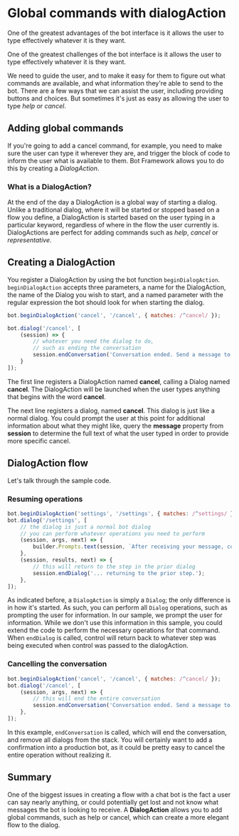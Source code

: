 # Global commands with dialogAction

One of the greatest advantages of the bot interface is it allows the user to type effectively whatever it is they want.

One of the greatest challenges of the bot interface is it allows the user to type effectively whatever it is they want.

We need to guide the user, and to make it easy for them to figure out what commands are available, and what information they're able to send to the bot. There are a few ways that we can assist the user, including providing buttons and choices. But sometimes it's just as easy as allowing the user to type *help* or *cancel*.

## Adding global commands

If you're going to add a cancel command, for example, you need to make sure the user can type it wherever they are, and trigger the block of code to inform the user what is available to them. Bot Framework allows you to do this by creating a *DialogAction*.

### What is a DialogAction?

At the end of the day a DialogAction is a global way of starting a dialog. Unlike a traditional dialog, where it will be started or stopped based on a flow you define, a DialogAction is started based on the user typing in a particular keyword, regardless of where in the flow the user currently is. DialogActions are perfect for adding commands such as *help*, *cancel* or *representative*.

## Creating a DialogAction

You register a DialogAction by using the bot function `beginDialogAction`. `beginDialogAction` accepts three parameters, a name for the DialogAction, the name of the Dialog you wish to start, and a named parameter with the regular expression the bot should look for when starting the dialog.

``` javascript
bot.beginDialogAction('cancel', '/cancel', { matches: /^cancel/ });

bot.dialog('/cancel', [
    (session) => {
        // whatever you need the dialog to do,
        // such as ending the conversation
        session.endConversation('Conversation ended. Send a message to start a new one.');
    }
]);
```

The first line registers a DialogAction named **cancel**, calling a Dialog named **cancel**. The DialogAction will be launched when the user types anything that begins with the word **cancel**.

The next line registers a dialog, named **cancel**. This dialog is just like a normal dialog. You could prompt the user at this point for additional information about what they might like, query the **message** property from **session** to determine the full text of what the user typed in order to provide more specific cancel.

## DialogAction flow

Let's talk through the sample code.

### Resuming operations

``` javascript
bot.beginDialogAction('settings', '/settings', { matches: /^settings/ });
bot.dialog('/settings', [
    // the dialog is just a normal bot dialog
    // you can perform whatever operations you need to perform
    (session, args, next) => {
        builder.Prompts.text(session, `After receiving your message, control will return to where you left off.`);
    },
    (session, results, next) => {
        // this will return to the step in the prior dialog
        session.endDialog('... returning to the prior step.');
    },
]);
```

As indicated before, a `DialogAction` is simply a `Dialog`; the only difference is in how it's started. As such, you can perform all `Dialog` operations, such as prompting the user for information. In our sample, we prompt the user for information. While we don't use this information in this sample, you could extend the code to perform the necessary operations for that command. When `endDialog` is called, control will return back to whatever step was being executed when control was passed to the dialogAction.

### Cancelling the conversation

``` javascript
bot.beginDialogAction('cancel', '/cancel', { matches: /^cancel/ });
bot.dialog('/cancel', [
    (session, args, next) => {
        // this will end the entire conversation
        session.endConversation('Conversation ended. Send a message to start a new one.');
    },
]);
```

In this example, `endConversation` is called, which will end the conversation, and remove all dialogs from the stack. You will certainly want to add a confirmation into a production bot, as it could be pretty easy to cancel the entire operation without realizing it.

## Summary

One of the biggest issues in creating a flow with a chat bot is the fact a user can say nearly anything, or could potentially get lost and not know what messages the bot is looking to receive. A **DialogAction** allows you to add global commands, such as help or cancel, which can create a more elegant flow to the dialog.